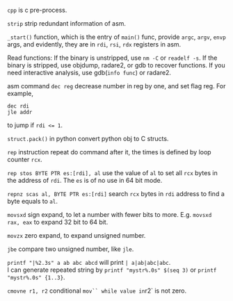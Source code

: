 `cpp` is c pre-process.

`strip` strip redundant information of asm.

`_start()` function, which is the entry of `main()` func, provide `argc`, `argv`, `envp` args,
and evidently, they are in `rdi`, `rsi`, `rdx` registers in asm.

Read functions:
If the binary is unstripped, use `nm -C` or `readelf -s`.
If the binary is stripped, use objdump, radare2, or gdb to recover functions.
If you need interactive analysis, use gdb(`info func`) or radare2.

asm command `dec reg` decrease number in reg by one, and set flag reg. For example,

```
dec rdi
jle addr
```

to jump if `rdi <= 1`.

`struct.pack()` in python convert python obj to C structs.

`rep` instruction repeat do command after it, the times is defined by loop counter `rcx`.

`rep stos BYTE PTR es:[rdi], al` use the value of `al` to set all `rcx` bytes in the address of `rdi`.
The `es` is of no use in 64 bit mode.

`repnz scas al, BYTE PTR es:[rdi]` search `rcx` bytes in `rdi` address to find a byte equals to `al`.

`movsxd` sign expand, to let a number with fewer bits to more. E.g. `movsxd rax, eax` to expand 32 bit to 64 bit.

`movzx` zero expand, to expand unsigned number.

`jbe` compare two unsigned number, like `jle`.

`printf "|%2.3s" a ab abc abcd` will print `| a|ab|abc|abc`.  
I can generate repeated string by `printf "mystr%.0s" $(seq 3)` or `printf "mystr%.0s" {1..3}`.

`cmovne r1, r2` conditional `mov`` while value in`r2` is not zero.
